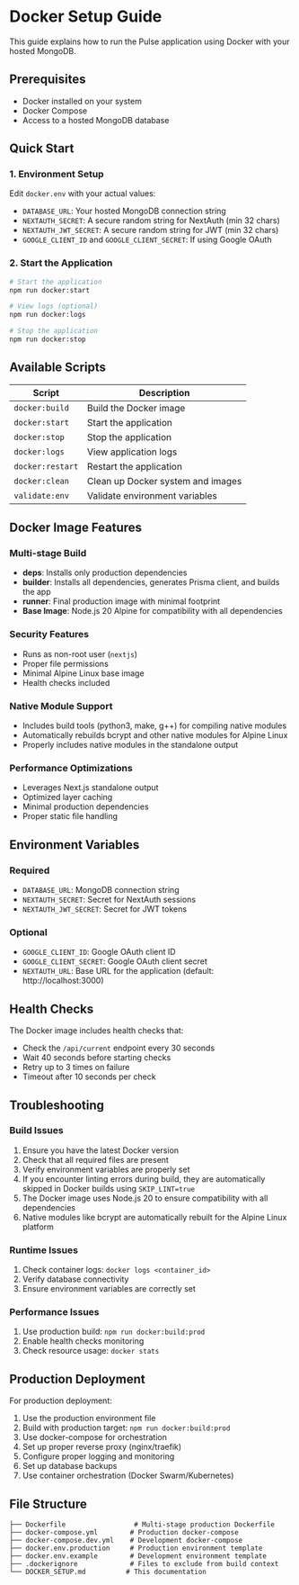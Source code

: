 # Docker Setup Guide

This guide explains how to run the Pulse application using Docker with your hosted MongoDB.

## Prerequisites

- Docker installed on your system
- Docker Compose
- Access to a hosted MongoDB database

## Quick Start

### 1. Environment Setup

Edit `docker.env` with your actual values:

- `DATABASE_URL`: Your hosted MongoDB connection string
- `NEXTAUTH_SECRET`: A secure random string for NextAuth (min 32 chars)
- `NEXTAUTH_JWT_SECRET`: A secure random string for JWT (min 32 chars)
- `GOOGLE_CLIENT_ID` and `GOOGLE_CLIENT_SECRET`: If using Google OAuth

### 2. Start the Application

```bash
# Start the application
npm run docker:start

# View logs (optional)
npm run docker:logs

# Stop the application
npm run docker:stop
```

## Available Scripts

| Script           | Description                       |
| ---------------- | --------------------------------- |
| `docker:build`   | Build the Docker image            |
| `docker:start`   | Start the application             |
| `docker:stop`    | Stop the application              |
| `docker:logs`    | View application logs             |
| `docker:restart` | Restart the application           |
| `docker:clean`   | Clean up Docker system and images |
| `validate:env`   | Validate environment variables    |

## Docker Image Features

### Multi-stage Build

- **deps**: Installs only production dependencies
- **builder**: Installs all dependencies, generates Prisma client, and builds the app
- **runner**: Final production image with minimal footprint
- **Base Image**: Node.js 20 Alpine for compatibility with all dependencies

### Security Features

- Runs as non-root user (`nextjs`)
- Proper file permissions
- Minimal Alpine Linux base image
- Health checks included

### Native Module Support

- Includes build tools (python3, make, g++) for compiling native modules
- Automatically rebuilds bcrypt and other native modules for Alpine Linux
- Properly includes native modules in the standalone output

### Performance Optimizations

- Leverages Next.js standalone output
- Optimized layer caching
- Minimal production dependencies
- Proper static file handling

## Environment Variables

### Required

- `DATABASE_URL`: MongoDB connection string
- `NEXTAUTH_SECRET`: Secret for NextAuth sessions
- `NEXTAUTH_JWT_SECRET`: Secret for JWT tokens

### Optional

- `GOOGLE_CLIENT_ID`: Google OAuth client ID
- `GOOGLE_CLIENT_SECRET`: Google OAuth client secret
- `NEXTAUTH_URL`: Base URL for the application (default: http://localhost:3000)

## Health Checks

The Docker image includes health checks that:

- Check the `/api/current` endpoint every 30 seconds
- Wait 40 seconds before starting checks
- Retry up to 3 times on failure
- Timeout after 10 seconds per check

## Troubleshooting

### Build Issues

1. Ensure you have the latest Docker version
2. Check that all required files are present
3. Verify environment variables are properly set
4. If you encounter linting errors during build, they are automatically skipped in Docker builds using `SKIP_LINT=true`
5. The Docker image uses Node.js 20 to ensure compatibility with all dependencies
6. Native modules like bcrypt are automatically rebuilt for the Alpine Linux platform

### Runtime Issues

1. Check container logs: `docker logs <container_id>`
2. Verify database connectivity
3. Ensure environment variables are correctly set

### Performance Issues

1. Use production build: `npm run docker:build:prod`
2. Enable health checks monitoring
3. Check resource usage: `docker stats`

## Production Deployment

For production deployment:

1. Use the production environment file
2. Build with production target: `npm run docker:build:prod`
3. Use docker-compose for orchestration
4. Set up proper reverse proxy (nginx/traefik)
5. Configure proper logging and monitoring
6. Set up database backups
7. Use container orchestration (Docker Swarm/Kubernetes)

## File Structure

```
├── Dockerfile                 # Multi-stage production Dockerfile
├── docker-compose.yml        # Production docker-compose
├── docker-compose.dev.yml    # Development docker-compose
├── docker.env.production     # Production environment template
├── docker.env.example        # Development environment template
├── .dockerignore             # Files to exclude from build context
└── DOCKER_SETUP.md          # This documentation
```
